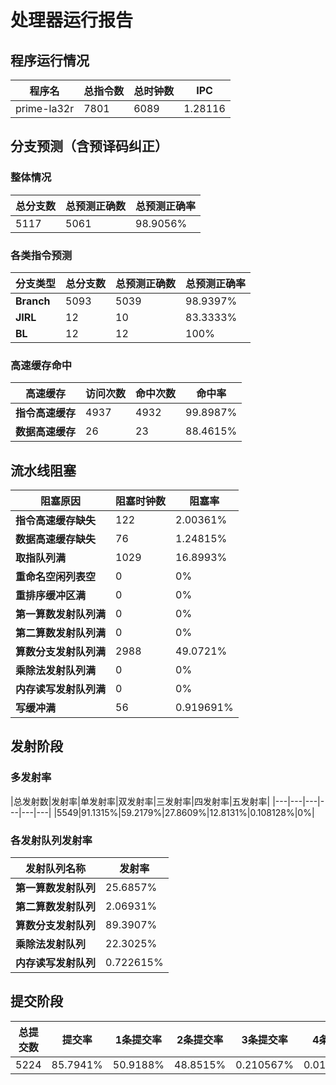 # 处理器运行报告
## 程序运行情况
|程序名|总指令数|总时钟数|IPC|
|---|---|---|---|
|prime-la32r|7801|6089|1.28116|

## 分支预测（含预译码纠正）
### 整体情况
|总分支数|总预测正确数|总预测正确率|
|---|---|---|
|5117|5061|98.9056%|

### 各类指令预测
|分支类型|总分支数|总预测正确数|总预测正确率|
|---|---|---|---|
|**Branch**| 5093 | 5039 | 98.9397%|
|**JIRL**| 12 | 10 | 83.3333%|
|**BL**| 12 | 12 | 100%|

### 高速缓存命中
|高速缓存|访问次数|命中次数|命中率|
|---|---|---|---|
|**指令高速缓存**| 4937 | 4932 | 99.8987%|
|**数据高速缓存**| 26 | 23 | 88.4615%|
## 流水线阻塞
|阻塞原因|阻塞时钟数|阻塞率|
|---|---|---|
|**指令高速缓存缺失**| 122 | 2.00361%|
|**数据高速缓存缺失**| 76 | 1.24815%|
|**取指队列满**| 1029 | 16.8993%|
|**重命名空闲列表空**|0 | 0%|
|**重排序缓冲区满**|0 | 0%|
|**第一算数发射队列满**|0 | 0%|
|**第二算数发射队列满**|0 | 0%|
|**算数分支发射队列满**|2988 | 49.0721%|
|**乘除法发射队列满**|0 | 0%|
|**内存读写发射队列满**|0 | 0%|
|**写缓冲满**|56 | 0.919691%|

## 发射阶段
### 多发射率
|总发射数|发射率|单发射率|双发射率|三发射率|四发射率|五发射率|
|---|---|---|---|---|---|
|5549|91.1315%|59.2179%|27.8609%|12.8131%|0.108128%|0%|

### 各发射队列发射率
|发射队列名称|发射率|
|---|---|
|**第一算数发射队列**|25.6857%|
|**第二算数发射队列**|2.06931%|
|**算数分支发射队列**|89.3907%|
|**乘除法发射队列**|22.3025%|
|**内存读写发射队列**|0.722615%|

## 提交阶段
|总提交数|提交率|1条提交率|2条提交率|3条提交率|4条提交率|
|---|---|---|---|---|---|
|5224|85.7941%|50.9188%|48.8515%|0.210567%|0.0191424%|
